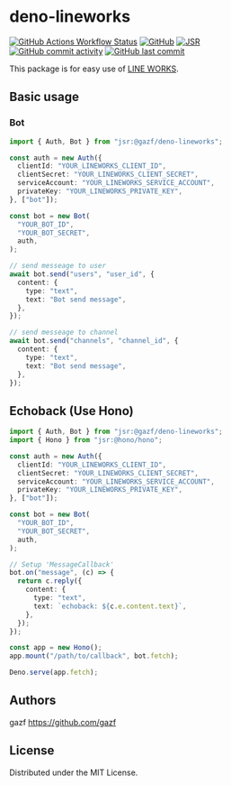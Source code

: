 # deno-lineworks

[![GitHub Actions Workflow Status](https://img.shields.io/github/actions/workflow/status/gazf/deno-lineworks/test.yml)](https://github.com/gazf/deno-lineworks/actions)
[![GitHub](https://img.shields.io/github/license/gazf/deno-lineworks)](https://github.com/gazf/deno-lineworks/blob/main/LICENSE)
[![JSR](https://jsr.io/badges/@gazf/deno-lineworks)](https://jsr.io/@gazf/deno-lineworks)
[![GitHub commit activity](https://img.shields.io/github/commit-activity/m/gazf/deno-lineworks)](https://github.com/gazf/deno-lineworks/pulse)
[![GitHub last commit](https://img.shields.io/github/last-commit/gazf/deno-lineworks)](https://github.com/gazf/deno-lineworks/commits/main)

This package is for easy use of [LINE WORKS](https://line-works.com/).

## Basic usage

### Bot

```typescript
import { Auth, Bot } from "jsr:@gazf/deno-lineworks";

const auth = new Auth({
  clientId: "YOUR_LINEWORKS_CLIENT_ID",
  clientSecret: "YOUR_LINEWORKS_CLIENT_SECRET",
  serviceAccount: "YOUR_LINEWORKS_SERVICE_ACCOUNT",
  privateKey: "YOUR_LINEWORKS_PRIVATE_KEY",
}, ["bot"]);

const bot = new Bot(
  "YOUR_BOT_ID",
  "YOUR_BOT_SECRET",
  auth,
);

// send messeage to user
await bot.send("users", "user_id", {
  content: {
    type: "text",
    text: "Bot send message",
  },
});

// send messeage to channel
await bot.send("channels", "channel_id", {
  content: {
    type: "text",
    text: "Bot send message",
  },
});
```

## Echoback (Use Hono)

```typescript
import { Auth, Bot } from "jsr:@gazf/deno-lineworks";
import { Hono } from "jsr:@hono/hono";

const auth = new Auth({
  clientId: "YOUR_LINEWORKS_CLIENT_ID",
  clientSecret: "YOUR_LINEWORKS_CLIENT_SECRET",
  serviceAccount: "YOUR_LINEWORKS_SERVICE_ACCOUNT",
  privateKey: "YOUR_LINEWORKS_PRIVATE_KEY",
}, ["bot"]);

const bot = new Bot(
  "YOUR_BOT_ID",
  "YOUR_BOT_SECRET",
  auth,
);

// Setup 'MessageCallback'
bot.on("message", (c) => {
  return c.reply({
    content: {
      type: "text",
      text: `echoback: ${c.e.content.text}`,
    },
  });
});

const app = new Hono();
app.mount("/path/to/callback", bot.fetch);

Deno.serve(app.fetch);
```

## Authors

gazf https://github.com/gazf

## License

Distributed under the MIT License.

